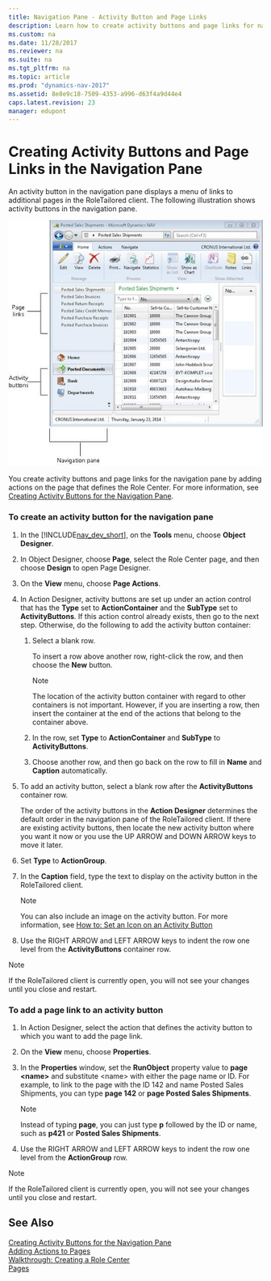 ```yaml
---
title: Navigation Pane - Activity Button and Page Links
description: Learn how to create activity buttons and page links for navigation pane with a menu of links by adding actions on the page that defines the Role Center.
ms.custom: na
ms.date: 11/28/2017
ms.reviewer: na
ms.suite: na
ms.tgt_pltfrm: na
ms.topic: article
ms.prod: "dynamics-nav-2017"
ms.assetid: 8e8e9c18-7509-4353-a996-d63f4a9d44e4
caps.latest.revision: 23
manager: edupont
---
```

# Creating Activity Buttons and Page Links in the Navigation Pane
An activity button in the navigation pane displays a menu of links to additional pages in the RoleTailored client. The following illustration shows activity buttons in the navigation pane.  
  
 ![Navigation pane clip that shows Activity buttons](media/NAV_ADG_NavigationPane_ActivityButtons.jpg "NAV\_ADG\_NavigationPane\_ActivityButtons")  
  
 You create activity buttons and page links for the navigation pane by adding actions on the page that defines the Role Center. For more information, see [Creating Activity Buttons for the Navigation Pane](Creating-Activity-Buttons-for-the-Navigation-Pane.md).  
  
### To create an activity button for the navigation pane  
  
1.  In the [!INCLUDE[nav_dev_short](includes/nav_dev_short_md.md)], on the **Tools** menu, choose **Object Designer**.  
  
2.  In Object Designer, choose **Page**, select the Role Center page, and then choose **Design** to open Page Designer.  
  
3.  On the **View** menu, choose **Page Actions**.  
  
4.  In Action Designer, activity buttons are set up under an action control that has the **Type** set to **ActionContainer** and the **SubType** set to **ActivityButtons**. If this action control already exists, then go to the next step. Otherwise, do the following to add the activity button container:  
  
    1.  Select a blank row.  
  
         To insert a row above another row, right-click the row, and then choose the **New** button.  
  
        > [!NOTE]  
        >  The location of the activity button container with regard to other containers is not important. However, if you are inserting a row, then insert the container at the end of the actions that belong to the container above.  
  
    2.  In the row, set **Type** to **ActionContainer** and **SubType** to **ActivityButtons**.  
  
    3.  Choose another row, and then go back on the row to fill in **Name** and **Caption** automatically.  
  
5.  To add an activity button, select a blank row after the **ActivityButtons** container row.  
  
     The order of the activity buttons in the **Action Designer** determines the default order in the navigation pane of the RoleTailored client. If there are existing activity buttons, then locate the new activity button where you want it now or you use the UP ARROW and DOWN ARROW keys to move it later.  
  
6.  Set **Type** to **ActionGroup**.  
  
7.  In the **Caption** field, type the text to display on the activity button in the RoleTailored client.  
  
    > [!NOTE]  
    >  You can also include an image on the activity button. For more information, see [How to: Set an Icon on an Activity Button](How-to--Set-an-Icon-on-an-Activity-Button.md)  
  
8.  Use the RIGHT ARROW and LEFT ARROW keys to indent the row one level from the **ActivityButtons** container row.  
  
> [!NOTE]  
>  If the RoleTailored client is currently open, you will not see your changes until you close and restart.  
  
### To add a page link to an activity button  
  
1.  In Action Designer, select the action that defines the activity button to which you want to add the page link.  
  
2.  On the **View** menu, choose **Properties**.  
  
3.  In the **Properties** window, set the **RunObject** property value to **page \<name>** and substitute \<name> with either the page name or ID. For example, to link to the page with the ID 142 and name Posted Sales Shipments, you can type **page 142** or **page Posted Sales Shipments**.  
  
    > [!NOTE]  
    >  Instead of typing **page**, you can just type **p** followed by the ID or name, such as **p421** or **Posted Sales Shipments**.  
  
4.  Use the RIGHT ARROW and LEFT ARROW keys to indent the row one level from the **ActionGroup** row.  
  
> [!NOTE]  
>  If the RoleTailored client is currently open, you will not see your changes until you close and restart.  
  
## See Also  
 [Creating Activity Buttons for the Navigation Pane](Creating-Activity-Buttons-for-the-Navigation-Pane.md)   
 [Adding Actions to Pages](Adding-Actions-to-Pages.md)   
 [Walkthrough: Creating a Role Center](Walkthrough--Creating-a-Role-Center.md)   
 [Pages](Pages.md)